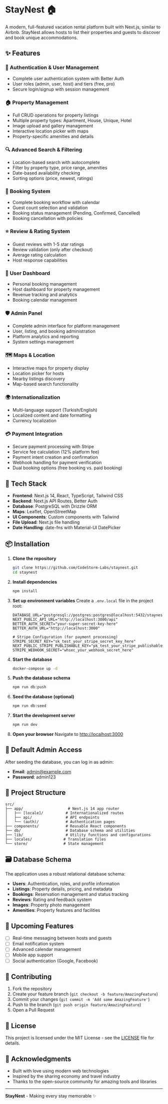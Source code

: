 # StayNest 🏠

A modern, full-featured vacation rental platform built with Next.js, similar to Airbnb. StayNest allows hosts to list their properties and guests to discover and book unique accommodations.

## ✨ Features

### 🔐 **Authentication & User Management**
- Complete user authentication system with Better Auth
- User roles (admin, user, host) and tiers (free, pro)
- Secure login/signup with session management

### 🏠 **Property Management**
- Full CRUD operations for property listings
- Multiple property types: Apartment, House, Unique, Hotel
- Image upload and gallery management
- Interactive location picker with maps
- Property-specific amenities and details

### 🔍 **Advanced Search & Filtering**
- Location-based search with autocomplete
- Filter by property type, price range, amenities
- Date-based availability checking
- Sorting options (price, newest, ratings)

### 📅 **Booking System**
- Complete booking workflow with calendar
- Guest count selection and validation
- Booking status management (Pending, Confirmed, Cancelled)
- Booking cancellation with policies

### ⭐ **Review & Rating System**
- Guest reviews with 1-5 star ratings
- Review validation (only after checkout)
- Average rating calculation
- Host response capabilities

### 🎯 **User Dashboard**
- Personal booking management
- Host dashboard for property management
- Revenue tracking and analytics
- Booking calendar management

### 🛡️ **Admin Panel**
- Complete admin interface for platform management
- User, listing, and booking administration
- Platform analytics and reporting
- System settings management

### 🗺️ **Maps & Location**
- Interactive maps for property display
- Location picker for hosts
- Nearby listings discovery
- Map-based search functionality

### 🌍 **Internationalization**
- Multi-language support (Turkish/English)
- Localized content and date formatting
- Currency localization

### 💳 **Payment Integration**
- Secure payment processing with Stripe
- Service fee calculation (12% platform fee)
- Payment intent creation and confirmation
- Webhook handling for payment verification
- Dual booking options (free booking vs. paid booking)

## 🚀 Tech Stack

- **Frontend**: Next.js 14, React, TypeScript, Tailwind CSS
- **Backend**: Next.js API Routes, Better Auth
- **Database**: PostgreSQL with Drizzle ORM
- **Maps**: Leaflet, OpenStreetMap
- **UI Components**: Custom components with Tailwind
- **File Upload**: Next.js file handling
- **Date Handling**: date-fns with Material-UI DatePicker

## 📦 Installation

1. **Clone the repository**
   ```bash
   git clone https://github.com/CodeStorm-Labs/staynest.git
   cd staynest
   ```

2. **Install dependencies**
   ```bash
   npm install
   ```

3. **Set up environment variables**
   Create a `.env.local` file in the project root:
   ```env
   DATABASE_URL="postgresql://postgres:postgres@localhost:5432/staynest"
   NEXT_PUBLIC_API_URL="http://localhost:3000/api"
   BETTER_AUTH_SECRET="your-super-secret-key-here"
   BETTER_AUTH_URL="http://localhost:3000"
   
   # Stripe Configuration (for payment processing)
   STRIPE_SECRET_KEY="sk_test_your_stripe_secret_key_here"
   NEXT_PUBLIC_STRIPE_PUBLISHABLE_KEY="pk_test_your_stripe_publishable_key_here"
   STRIPE_WEBHOOK_SECRET="whsec_your_webhook_secret_here"
   ```

4. **Start the database**
   ```bash
   docker-compose up -d
   ```

5. **Push the database schema**
   ```bash
   npm run db:push
   ```

6. **Seed the database (optional)**
   ```bash
   npm run db:seed
   ```

7. **Start the development server**
   ```bash
   npm run dev
   ```

8. **Open your browser**
   Navigate to [http://localhost:3000](http://localhost:3000)

## 🔑 Default Admin Access

After seeding the database, you can log in as admin:
- **Email**: admin@example.com
- **Password**: admin123

## 📁 Project Structure

```
src/
├── app/                    # Next.js 14 app router
│   ├── [locale]/          # Internationalized routes
│   ├── api/               # API endpoints
│   └── (auth)/            # Authentication pages
├── components/            # Reusable React components
├── db/                    # Database schema and utilities
├── lib/                   # Utility functions and configurations
├── locales/              # Translation files
└── store/                # State management
```

## 🗃️ Database Schema

The application uses a robust relational database schema:

- **Users**: Authentication, roles, and profile information
- **Listings**: Property details, pricing, and metadata
- **Bookings**: Reservation management and status tracking
- **Reviews**: Rating and feedback system
- **Images**: Property photo management
- **Amenities**: Property features and facilities

## 🚧 Upcoming Features

- [ ] Real-time messaging between hosts and guests
- [ ] Email notification system
- [ ] Advanced calendar management
- [ ] Mobile app support
- [ ] Social authentication (Google, Facebook)

## 🤝 Contributing

1. Fork the repository
2. Create your feature branch (`git checkout -b feature/AmazingFeature`)
3. Commit your changes (`git commit -m 'Add some AmazingFeature'`)
4. Push to the branch (`git push origin feature/AmazingFeature`)
5. Open a Pull Request

## 📝 License

This project is licensed under the MIT License - see the [LICENSE](LICENSE) file for details.

## 🙏 Acknowledgments

- Built with love using modern web technologies
- Inspired by the sharing economy and travel industry
- Thanks to the open-source community for amazing tools and libraries

---

**StayNest** - Making every stay memorable ✨
